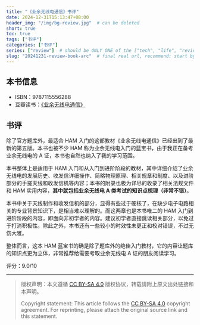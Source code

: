 ```yaml
---
title: "《业余无线电通信》书评"
date: 2024-12-31T15:13:47+08:00
header_img: "/img/bg-review.jpg"  # can be deleted
short: true
toc: true
tags: ["书评"]
categories: ["书评"]
series: ["review"]  # should be ONLY ONE of the ["tech", "life", "review"]
slug: "20241231-review-book-arc"  # final real url, recommend: start by date, follow lower case words with hyphen splitter. E.g., `20230316-text-title`
---
```


## 本书信息

- ISBN：9787115556288
- 豆瓣读书：[《业余无线电通信》](https://book.douban.com/subject/35408737/)

## 书评

除了官方题库外，最适合 HAM 入门的这部教材《业余无线电通信》已经出到了最新的第五版。本书也被不少 HAM 称为业余无线电入门的蓝宝书，由于我正在备考业余无线电的 A 证，本书也自然也纳入了我的学习范围。

本书整体上是适用于 HAM 入门和从入门到进阶阶段的教材，其中详细介绍了业余无线电的发展历史、收发信详细操作、简略物理原理、相关规章和制度、以及进阶部分的手搓天线和收发信机等内容；本书的附录也极为详尽的收录了相关法规文件和 HAM 实用内容，**其中就包括业余无线电 A 类考试的知识点梳理（非常不错）**。

本书中关于天线制作和收发信机的部分，显得有些过于硬核了，在缺少电子电路相关的专业背景知识下，是相当难以理解的。而这两章也是本书唯二的 HAM 入门到进阶阶段的内容，即面向非初学者的内容。建议初学者直接跳读相关部分，以免过于打消积极性。除此之外，本书还有一些较小的时效性未更正和校对错误，不过无伤大雅。

整体而言，这本 HAM 蓝宝书的确是除了题库外的绝佳入门教材，它的内容让题库的知识点更为立体，非常推荐给需要考取业余无线电 A 证的朋友阅读学习。

评分：9.0/10

---

> 版权声明：本文遵循 [CC BY-SA 4.0](https://creativecommons.org/licenses/by-sa/4.0/deed.zh) 版权协议，转载请附上原文出处链接和本声明。
>
> Copyright statement: This article follows the [CC BY-SA 4.0](https://creativecommons.org/licenses/by-sa/4.0/deed.en) copyright agreement. For reprinting, please attach the original source link and this statement.
